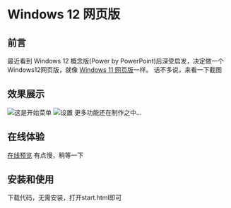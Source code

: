 # Windows 12 网页版

## 前言
最近看到 Windows 12 概念版(Power by PowerPoint)后深受启发，决定做一个Windows12网页版，就像 [Windows 11 网页版](https://win11.blueedge.me/)一样。
话不多说，来看一下截图

## 效果展示
![这是开始菜单](https://user-images.githubusercontent.com/71509955/187807323-c749853e-a9ec-497c-9547-3d87ab0f3e72.png)
![设置](https://user-images.githubusercontent.com/71509955/187807334-32ce9484-8e96-4e1e-ac61-54dac069d036.png)
更多功能还在制作之中...

## 在线体验
[在线预览](https://tjy-gitnub.github.io/win12/start.html)
有点慢，稍等一下

## 安装和使用
下载代码，无需安装，打开start.html即可
